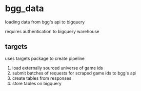 # bgg_data

loading data from bgg's api to bigquery

requires authentication to bigquery warehouse

## targets

uses targets package to create pipeline

1. load externally sourced universe of game ids
2. submit batches of requests for scraped game ids to bgg's api
3. create tables from responses 
4. store tables on bigquery